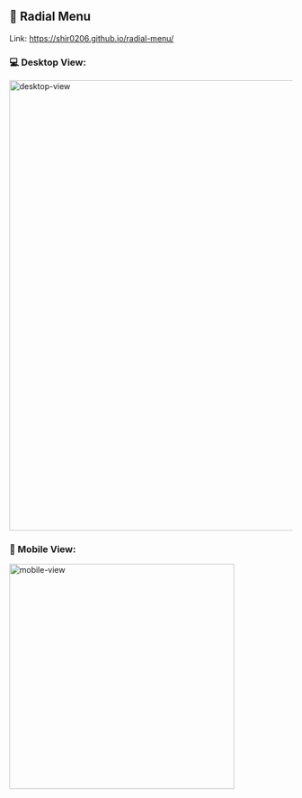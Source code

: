 ## :large_blue_circle: Radial Menu

Link: https://shir0206.github.io/radial-menu/

### :computer: Desktop View:


<img src="https://user-images.githubusercontent.com/40990488/103488029-42addb00-4e12-11eb-83ac-7974d9b05ec1.gif" alt="desktop-view" width="800px">

### :iphone: Mobile View:


<img src="https://user-images.githubusercontent.com/40990488/103487955-a5eb3d80-4e11-11eb-8939-4d2d43f9ef89.gif" alt="mobile-view" height="400px">
